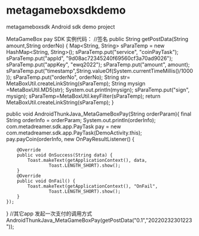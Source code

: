 # metagameboxsdkdemo
metagameboxsdk Android sdk demo project

MetaGameBox pay SDK 实例代码：
//签名
public String getPostData(String amount,String orderNo) {
    Map<String, String> sParaTemp = new HashMap<String, String>();
    sParaTemp.put("service", "coinPayTask");
    sParaTemp.put("appId", "9d08ac72345240f69560cf3a70ad9026");
    sParaTemp.put("appKey", "ewq2022");
    sParaTemp.put("amount", amount);
    sParaTemp.put("timestamp",String.valueOf(System.currentTimeMillis()/1000));
    sParaTemp.put("orderNo", orderNo);
    String str= MetaBoxUtil.createLinkString(sParaTemp);
    String mysign =MetaBoxUtil.MD5(str);
    System.out.println(mysign);
    sParaTemp.put("sign", mysign);
    sParaTemp=MetaBoxUtil.keyFilter(sParaTemp);
    return MetaBoxUtil.createLinkString(sParaTemp);
}

public void AndroidThunkJava_MetaGameBoxPay(String orderParam){
    final String orderInfo = orderParam;
    System.out.println(orderInfo);
    com.metadreamer.sdk.app.PayTask pay = new com.metadreamer.sdk.app.PayTask(DemoActivity.this);
    pay.payCoin(orderInfo, new OnPayResultListener() {

        @Override
        public void OnSuccess(String data) {
            Toast.makeText(getApplicationContext(), data,
                    Toast.LENGTH_SHORT).show();
        }
        @Override
        public void OnFail() {
            Toast.makeText(getApplicationContext(), "OnFail",
                    Toast.LENGTH_SHORT).show();
        }
    });
}
//其它app 发起一次支付的调用方式
AndroidThunkJava_MetaGameBoxPay(getPostData("0.1","20220232301223"));
